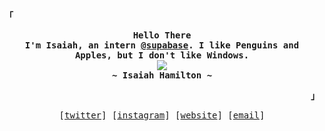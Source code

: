 <p align="left"><strong><samp>「</samp></strong></p>
  <p align="center">
    <samp>
      <b>
        Hello There
      <br>
        I'm Isaiah, an intern <a href="https://github.com/supabase">@supabase</a>. I like Penguins and Apples, but I don't like Windows.
      </b>
      <br>
        <image src="https://readme-typing-svg.herokuapp.com/?font=Iosevka&size=16&color=6791c9&center=true&width=410&height=45&lines=student+by+day,+programmer+by+night.">
      <br>
      <b>
        ~ Isaiah Hamilton ~
      </b>
    </samp>
  </p>
<p align="right"><strong><samp>」</samp></strong></p>

<p align="center">
  <samp>
    [<a href="https://twitter.com/isaiah7hamilton">twitter</a>]
    [<a href="https://instagram.com/isaiah7hamilton">instagram</a>]
    [<a href="https://isaiah-hamilton.com">website</a>]
    [<a href="mailto:isaiah7hamilton@gmail.com">email</a>]
  </samp>
</p>
